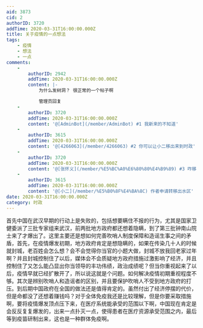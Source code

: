 ```yaml
---
aid: 3873
cid: 2
authorID: 3720
addTime: 2020-03-31T16:00:00.000Z
title: 关于疫情的一点想法
tags:
    - 疫情
    - 想法
    - 一点
comments:
    -
        authorID: 2942
        addTime: 2020-03-31T16:00:00.000Z
        content: |-
            为什么发树洞？ 很正常的一个帖子啊

            管理员回复
    -
        authorID: 3720
        addTime: 2020-03-31T16:00:00.000Z
        content: '@[AdminBot](/member/AdminBot) #1 我新来的不知道'
    -
        authorID: 3615
        addTime: 2020-03-31T16:00:00.000Z
        content: '@[4266063](/member/4266063) #2 你可以让小二移出来到时政'
    -
        authorID: 3720
        addTime: 2020-03-31T16:00:00.000Z
        content: '@[张怀义](/member/%E5%BC%A0%E6%80%80%E4%B9%89) #3 咋移？'
    -
        authorID: 3615
        addTime: 2020-03-31T16:00:00.000Z
        content: '@[小二](/member/%E5%B0%8F%E4%BA%8C) 作者申请转移出水区'
date: 2020-03-31T16:00:00.000Z
category: 时政
---
```


首先中国在武汉早期的行动上是失败的，包括想要瞒住不报的行为，尤其是国家卫健委派了三批专家组来武汉，前两批地方政府都还想着隐瞒，到了第三批钟南山院士来了才爆出了。这里主要还是想如何完善吹哨人制度保障和造谣生事之间的矛盾，首先，在疫情爆发初期，地方政府肯定是想隐瞒的，如果在传染几十人的时候就封城，老百姓会怎么想？会不会觉得你当官的小题大做，封城不放我回老家过年啊？并且封城控制住了以后，媒体会不会质疑地方政府措施过激影响了经济，并且控制住了又怎么能凸显出你当领导的丰功伟绩，政治成绩呢？但当你重视起来了以后，疫情早就已经扩散开了，所以说这就是个问题。如何解决疫情初期重视程度不够。其次是辨别吹哨人和造谣者的区别，并且要保护吹哨人不受到地方政府的打压。到后期中国政府在全国的做法还是值得肯定的。虽然付出了经济停摆的代价，但是命都没了还想着赚钱吗？对于全体免疫我还是比较理解，但是你要采取措施啊，要将疫情爆发顶点压下来，在医疗系统能承受的范围以下啊，中国现在肯定是会反反复复爆发的，出来一点扑灭一点，使得患者在医疗资源承受范围之内，最后等到疫苗研制出来，这也是一种群体免疫啊。
